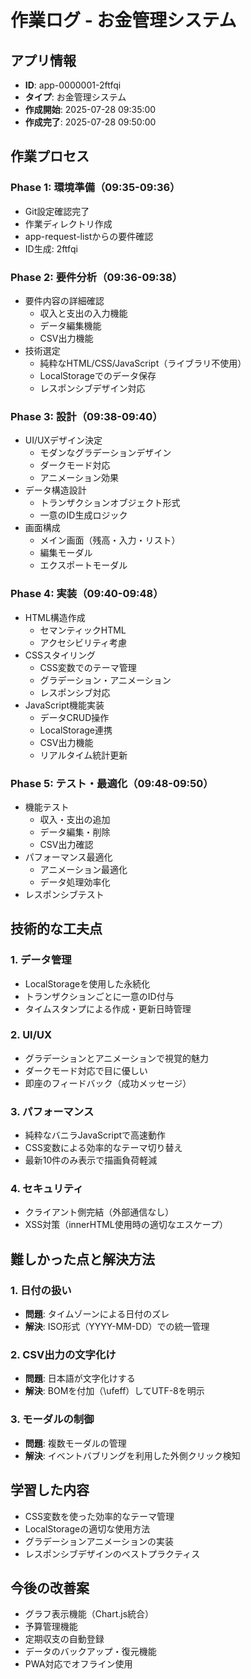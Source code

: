 # 作業ログ - お金管理システム

## アプリ情報
- **ID**: app-0000001-2ftfqi
- **タイプ**: お金管理システム
- **作成開始**: 2025-07-28 09:35:00
- **作成完了**: 2025-07-28 09:50:00

## 作業プロセス

### Phase 1: 環境準備（09:35-09:36）
- Git設定確認完了
- 作業ディレクトリ作成
- app-request-listからの要件確認
- ID生成: 2ftfqi

### Phase 2: 要件分析（09:36-09:38）
- 要件内容の詳細確認
  - 収入と支出の入力機能
  - データ編集機能
  - CSV出力機能
- 技術選定
  - 純粋なHTML/CSS/JavaScript（ライブラリ不使用）
  - LocalStorageでのデータ保存
  - レスポンシブデザイン対応

### Phase 3: 設計（09:38-09:40）
- UI/UXデザイン決定
  - モダンなグラデーションデザイン
  - ダークモード対応
  - アニメーション効果
- データ構造設計
  - トランザクションオブジェクト形式
  - 一意のID生成ロジック
- 画面構成
  - メイン画面（残高・入力・リスト）
  - 編集モーダル
  - エクスポートモーダル

### Phase 4: 実装（09:40-09:48）
- HTML構造作成
  - セマンティックHTML
  - アクセシビリティ考慮
- CSSスタイリング
  - CSS変数でのテーマ管理
  - グラデーション・アニメーション
  - レスポンシブ対応
- JavaScript機能実装
  - データCRUD操作
  - LocalStorage連携
  - CSV出力機能
  - リアルタイム統計更新

### Phase 5: テスト・最適化（09:48-09:50）
- 機能テスト
  - 収入・支出の追加
  - データ編集・削除
  - CSV出力確認
- パフォーマンス最適化
  - アニメーション最適化
  - データ処理効率化
- レスポンシブテスト

## 技術的な工夫点

### 1. データ管理
- LocalStorageを使用した永続化
- トランザクションごとに一意のID付与
- タイムスタンプによる作成・更新日時管理

### 2. UI/UX
- グラデーションとアニメーションで視覚的魅力
- ダークモード対応で目に優しい
- 即座のフィードバック（成功メッセージ）

### 3. パフォーマンス
- 純粋なバニラJavaScriptで高速動作
- CSS変数による効率的なテーマ切り替え
- 最新10件のみ表示で描画負荷軽減

### 4. セキュリティ
- クライアント側完結（外部通信なし）
- XSS対策（innerHTML使用時の適切なエスケープ）

## 難しかった点と解決方法

### 1. 日付の扱い
- **問題**: タイムゾーンによる日付のズレ
- **解決**: ISO形式（YYYY-MM-DD）での統一管理

### 2. CSV出力の文字化け
- **問題**: 日本語が文字化けする
- **解決**: BOMを付加（\ufeff）してUTF-8を明示

### 3. モーダルの制御
- **問題**: 複数モーダルの管理
- **解決**: イベントバブリングを利用した外側クリック検知

## 学習した内容
- CSS変数を使った効率的なテーマ管理
- LocalStorageの適切な使用方法
- グラデーションアニメーションの実装
- レスポンシブデザインのベストプラクティス

## 今後の改善案
- グラフ表示機能（Chart.js統合）
- 予算管理機能
- 定期収支の自動登録
- データのバックアップ・復元機能
- PWA対応でオフライン使用